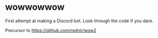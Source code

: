 # wowwowwow
First attempt at making a Discord bot. Look through the code if you dare.

Precursor to https://github.com/rednir/wow2

<!---https://discord.com/oauth2/authorize?client_id=802277381129764865&permissions=8&scope=bot-->
